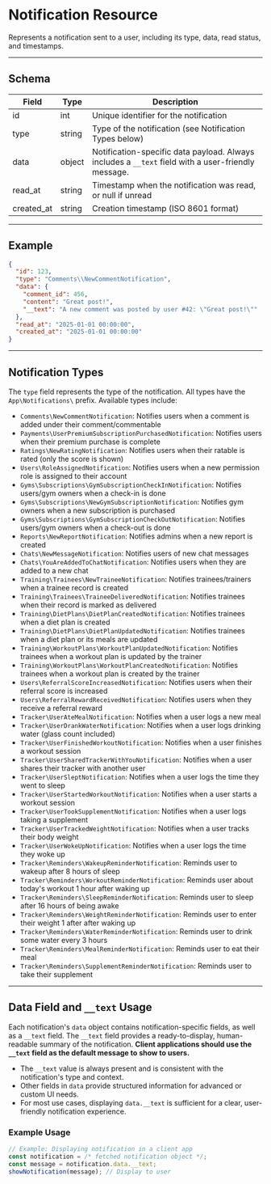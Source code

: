# Notification Resource

Represents a notification sent to a user, including its type, data, read status, and timestamps.


---

## Schema
| Field      | Type   | Description                                                      |
|------------|--------|------------------------------------------------------------------|
| id         | int    | Unique identifier for the notification                           |
| type       | string | Type of the notification (see Notification Types below)          |
| data       | object | Notification-specific data payload. Always includes a `__text` field with a user-friendly message. |
| read_at    | string | Timestamp when the notification was read, or null if unread      |
| created_at | string | Creation timestamp (ISO 8601 format)                             |

---

## Example
```json
{
  "id": 123,
  "type": "Comments\\NewCommentNotification",
  "data": {
    "comment_id": 456,
    "content": "Great post!",
    "__text": "A new comment was posted by user #42: \"Great post!\""
  },
  "read_at": "2025-01-01 00:00:00",
  "created_at": "2025-01-01 00:00:00"
}
```

---

## Notification Types
The `type` field represents the type of the notification. All types have the `App\Notifications\` prefix. Available types include:

- `Comments\NewCommentNotification`: Notifies users when a comment is added under their comment/commentable
- `Payments\UserPremiumSubscriptionPurchasedNotification`: Notifies users when their premium purchase is complete
- `Ratings\NewRatingNotification`: Notifies users when their ratable is rated (only the score is shown)
- `Users\RoleAssignedNotification`: Notifies users when a new permission role is assigned to their account
- `Gyms\Subscriptions\GymSubscriptionCheckInNotification`: Notifies users/gym owners when a check-in is done
- `Gyms\Subscriptions\NewGymSubscriptionNotification`: Notifies gym owners when a new subscription is purchased
- `Gyms\Subscriptions\GymSubscriptionCheckOutNotification`: Notifies users/gym owners when a check-out is done
- `Reports\NewReportNotification`: Notifies admins when a new report is created
- `Chats\NewMessageNotification`: Notifies users of new chat messages
- `Chats\YouAreAddedToChatNotification`: Notifies users when they are added to a new chat
- `Training\Trainees\NewTraineeNotification`: Notifies trainees/trainers when a trainee record is created
- `Training\Trainees\TraineeDeliveredNotification`: Notifies trainees when their record is marked as delivered
- `Training\DietPlans\DietPlanCreatedNotification`: Notifies trainees when a diet plan is created
- `Training\DietPlans\DietPlanUpdatedNotification`: Notifies trainees when a diet plan or its meals are updated
- `Training\WorkoutPlans\WorkoutPlanUpdatedNotification`: Notifies trainees when a workout plan is updated by the trainer
- `Training\WorkoutPlans\WorkoutPlanCreatedNotification`: Notifies trainees when a workout plan is created by the trainer
- `Users\ReferralScoreIncreasedNotification`: Notifies users when their referral score is increased
- `Users\ReferralRewardReceivedNotification`: Notifies users when they receive a referral reward
- `Tracker\UserAteMealNotification`: Notifies when a user logs a new meal
- `Tracker\UserDrankWaterNotification`: Notifies when a user logs drinking water (glass count included)
- `Tracker\UserFinishedWorkoutNotification`: Notifies when a user finishes a workout session
- `Tracker\UserSharedTrackerWithYouNotification`: Notifies when a user shares their tracker with another user
- `Tracker\UserSleptNotification`: Notifies when a user logs the time they went to sleep
- `Tracker\UserStartedWorkoutNotification`: Notifies when a user starts a workout session
- `Tracker\UserTookSupplementNotification`: Notifies when a user logs taking a supplement
- `Tracker\UserTrackedWeightNotification`: Notifies when a user tracks their body weight
- `Tracker\UserWokeUpNotification`: Notifies when a user logs the time they woke up
- `Tracker\Reminders\WakeupReminderNotification`: Reminds user to wakeup after 8 hours of sleep
- `Tracker\Reminders\WorkoutReminderNotification`: Reminds user about today's workout 1 hour after waking up
- `Tracker\Reminders\SleepReminderNotification`: Reminds user to sleep after 16 hours of being awake
- `Tracker\Reminders\WeightReminderNotification`: Reminds user to enter their weight 1 after after waking up
- `Tracker\Reminders\WaterReminderNotification`: Reminds user to drink some water every 3 hours
- `Tracker\Reminders\MealReminderNotification`: Reminds user to eat their meal
- `Tracker\Reminders\SupplementReminderNotification`: Reminds user to take their supplement

---

## Data Field and `__text` Usage

Each notification's `data` object contains notification-specific fields, as well as a `__text` field. The `__text` field provides a ready-to-display, human-readable summary of the notification. **Client applications should use the `__text` field as the default message to show to users.**

- The `__text` value is always present and is consistent with the notification's type and context.
- Other fields in `data` provide structured information for advanced or custom UI needs.
- For most use cases, displaying `data.__text` is sufficient for a clear, user-friendly notification experience.

### Example Usage

```js
// Example: Displaying notification in a client app
const notification = /* fetched notification object */;
const message = notification.data.__text;
showNotification(message); // Display to user
```
